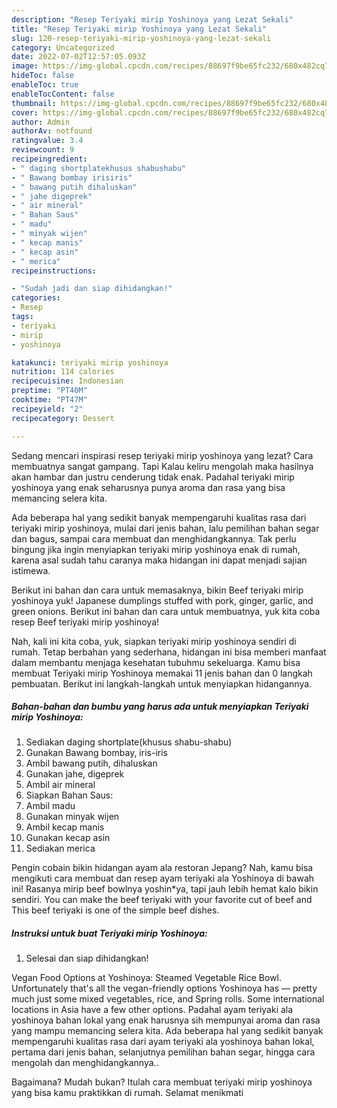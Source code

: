 ```yaml
---
description: "Resep Teriyaki mirip Yoshinoya yang Lezat Sekali"
title: "Resep Teriyaki mirip Yoshinoya yang Lezat Sekali"
slug: 120-resep-teriyaki-mirip-yoshinoya-yang-lezat-sekali
category: Uncategorized
date: 2022-07-02T12:57:05.093Z
image: https://img-global.cpcdn.com/recipes/88697f9be65fc232/680x482cq70/teriyaki-mirip-yoshinoya-foto-resep-utama.jpg
hideToc: false
enableToc: true
enableTocContent: false
thumbnail: https://img-global.cpcdn.com/recipes/88697f9be65fc232/680x482cq70/teriyaki-mirip-yoshinoya-foto-resep-utama.jpg
cover: https://img-global.cpcdn.com/recipes/88697f9be65fc232/680x482cq70/teriyaki-mirip-yoshinoya-foto-resep-utama.jpg
author: Admin
authorAv: notfound
ratingvalue: 3.4
reviewcount: 9
recipeingredient:
- " daging shortplatekhusus shabushabu"
- " Bawang bombay irisiris"
- " bawang putih dihaluskan"
- " jahe digeprek"
- " air mineral"
- " Bahan Saus"
- " madu"
- " minyak wijen"
- " kecap manis"
- " kecap asin"
- " merica"
recipeinstructions:

- "Sudah jadi dan siap dihidangkan!"
categories:
- Resep
tags:
- teriyaki
- mirip
- yoshinoya

katakunci: teriyaki mirip yoshinoya 
nutrition: 114 calories
recipecuisine: Indonesian
preptime: "PT40M"
cooktime: "PT47M"
recipeyield: "2"
recipecategory: Dessert

---
```



Sedang mencari inspirasi resep teriyaki mirip yoshinoya yang lezat? Cara membuatnya sangat gampang. Tapi Kalau keliru mengolah maka hasilnya akan hambar dan justru cenderung tidak enak. Padahal teriyaki mirip yoshinoya yang enak seharusnya punya aroma dan rasa yang bisa memancing selera kita.


Ada beberapa hal yang sedikit banyak mempengaruhi kualitas rasa dari teriyaki mirip yoshinoya, mulai dari jenis bahan, lalu pemilihan bahan segar dan bagus, sampai cara membuat dan menghidangkannya. Tak perlu bingung jika ingin menyiapkan teriyaki mirip yoshinoya enak di rumah, karena asal sudah tahu caranya maka hidangan ini dapat menjadi sajian istimewa.

Berikut ini bahan dan cara untuk memasaknya, bikin Beef teriyaki mirip yoshinoya yuk! Japanese dumplings stuffed with pork, ginger, garlic, and green onions. Berikut ini bahan dan cara untuk membuatnya, yuk kita coba resep Beef teriyaki mirip yoshinoya!


Nah, kali ini kita coba, yuk, siapkan teriyaki mirip yoshinoya sendiri di rumah. Tetap berbahan yang sederhana, hidangan ini bisa memberi manfaat dalam membantu menjaga kesehatan tubuhmu sekeluarga. Kamu bisa membuat Teriyaki mirip Yoshinoya memakai 11 jenis bahan dan 0 langkah pembuatan. Berikut ini langkah-langkah untuk menyiapkan hidangannya.

<!--inarticleads1-->

##### Bahan-bahan dan bumbu yang harus ada untuk menyiapkan Teriyaki mirip Yoshinoya:

1. Sediakan  daging shortplate(khusus shabu-shabu)
1. Gunakan  Bawang bombay, iris-iris
1. Ambil  bawang putih, dihaluskan
1. Gunakan  jahe, digeprek
1. Ambil  air mineral
1. Siapkan  Bahan Saus:
1. Ambil  madu
1. Gunakan  minyak wijen
1. Ambil  kecap manis
1. Gunakan  kecap asin
1. Sediakan  merica


Pengin cobain bikin hidangan ayam ala restoran Jepang? Nah, kamu bisa mengikuti cara membuat dan resep ayam teriyaki ala Yoshinoya di bawah ini! Rasanya mirip beef bowlnya yoshin*ya, tapi jauh lebih hemat kalo bikin sendiri. You can make the beef teriyaki with your favorite cut of beef and This beef teriyaki is one of the simple beef dishes. 

<!--inarticleads2-->

##### Instruksi untuk buat Teriyaki mirip Yoshinoya:


1. Selesai dan siap dihidangkan!

Vegan Food Options at Yoshinoya: Steamed Vegetable Rice Bowl. Unfortunately that&#39;s all the vegan-friendly options Yoshinoya has — pretty much just some mixed vegetables, rice, and Spring rolls. Some international locations in Asia have a few other options. Padahal ayam teriyaki ala yoshinoya bahan lokal yang enak harusnya sih mempunyai aroma dan rasa yang mampu memancing selera kita. Ada beberapa hal yang sedikit banyak mempengaruhi kualitas rasa dari ayam teriyaki ala yoshinoya bahan lokal, pertama dari jenis bahan, selanjutnya pemilihan bahan segar, hingga cara mengolah dan menghidangkannya.. 

Bagaimana? Mudah bukan? Itulah cara membuat teriyaki mirip yoshinoya yang bisa kamu praktikkan di rumah. Selamat menikmati

